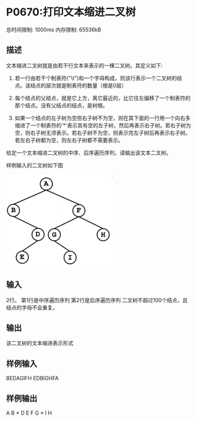 # P0670:打印文本缩进二叉树

总时间限制: 1000ms 内存限制: 65536kB
## 描述
文本缩进二叉树就是由若干行文本来表示的一棵二叉树。其定义如下: 

1) 若一行由若干个制表符("\t")和一个字母构成，则该行表示一个二叉树的结点。该结点的层次就是制表符的数量（根是0层）

2) 每个结点的父结点，就是它上方，离它最近的，比它往左偏移了一个制表符的那个结点。没有父结点的结点，是树根。

3) 如果一个结点的左子树为空但右子树不为空，则在其下面的一行用一个向右多缩进了一个制表符的'*'表示其有空的左子树，然后再表示右子树。若右子树为空，则右子树无须表示。若右子树不为空，则表示完左子树后再表示右子树。若左右子树都为空，则左右子树都不需要表示。

给定一个文本缩进二叉树的中序、后序遍历序列，请输出该文本二叉树。

样例输入的二叉树如下图

![图片](images/1662290002.png)

## 输入
2行。
第1行是中序遍历序列
第2行是后序遍历序列
二叉树不超过100个结点，且结点的字母不会重复。
## 输出
该二叉树的文本缩进表示形式
## 样例输入
BEDAGIFH
EDBIGHFA
## 样例输出
A
	B
		*
		D
			E
	F
		G
			*
			I
		H